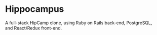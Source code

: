 # Hippocampus
A full-stack HipCamp clone, using Ruby on Rails back-end, PostgreSQL, and React/Redux front-end.
